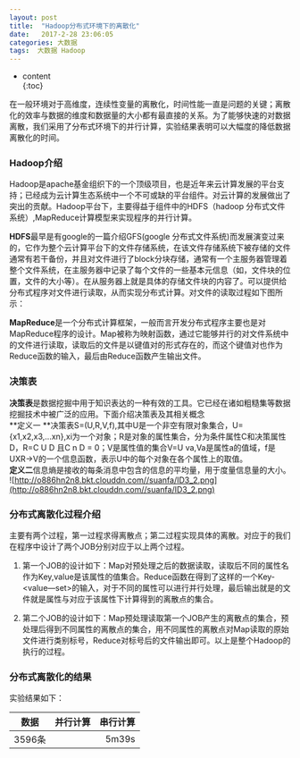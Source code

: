 ```yaml
---
layout: post
title:  "Hadoop分布式环境下的离散化"
date:   2017-2-28 23:06:05
categories: 大数据
tags:  大数据 Hadoop
---
```

* content  
{:toc}  

在一般环境对于高维度，连续性变量的离散化，时间性能一直是问题的关键；离散化的效率与数据的维度和数据量的大小都有最直接的关系。为了能够快速的对数据离散，我们采用了分布式环境下的并行计算，实验结果表明可以大幅度的降低数据离散化的时间。  




### Hadoop介绍  
Hadoop是apache基金组织下的一个顶级项目，也是近年来云计算发展的平台支持；已经成为云计算生态系统中一个不可或缺的平台组件。对云计算的发展做出了突出的贡献。Hadoop平台下，主要得益于组件中的HDFS（hadoop 分布式文件系统）,MapReduce计算模型来实现程序的并行计算。  

**HDFS**最早是有google的一篇介绍GFS(google 分布式文件系统)而发展演变过来的，它作为整个云计算平台下的文件存储系统，在该文件存储系统下被存储的文件通常有若干备份，并且对文件进行了block分块存储，通常有一个主服务器管理着整个文件系统，在主服务器中记录了每个文件的一些基本元信息（如，文件块的位置，文件的大小等）。在从服务器上就是具体的存储文件块的内容了。可以提供给分布式程序对文件进行读取，从而实现分布式计算。对文件的读取过程如下图所示：

**MapReduce**是一个分布式计算框架，一般而言开发分布式程序主要也是对MapReduce程序的设计。Map被称为映射函数，通过它能够并行的对文件系统中的文件进行读取，读取后的文件是以键值对的形式存在的，而这个键值对也作为Reduce函数的输入，最后由Reduce函数产生输出文件。  

### 决策表
**决策表**是数据挖掘中用于知识表达的一种有效的工具。它已经在诸如粗糙集等数据挖掘技术中被广泛的应用。下面介绍决策表及其相关概念  
**定义一 **决策表S=(U,R,V,f),其中U是一个非空有限对象集合，U={x1,x2,x3,...xn},xi为一个对象；R是对象的属性集合，分为条件属性C和决策属性D，R=C U D 且C n D = 0；V是属性值的集合V=U va,Va是属性a的值域，f是UXR->V的一个信息函数，表示U中的每个对象在各个属性上的取值。  
**定义二**信息熵是接收的每条消息中包含的信息的平均量，用于度量信息量的大小。  
![http://o886hn2n8.bkt.clouddn.com//suanfa/ID3_2.png](http://o886hn2n8.bkt.clouddn.com//suanfa/ID3_2.png)  

### 分布式离散化过程介绍  

主要有两个过程，第一过程求得离散点；第二过程实现具体的离散。对应于的我们在程序中设计了两个JOB分别对应于以上两个过程。  
1. 第一个JOB的设计如下：Map对预处理之后的数据读取，读取后不同的属性名作为Key,value是该属性的值集合。Reduce函数在得到了这样的一个Key-<value—set>的输入，对于不同的属性可以进行并行处理，最后输出就是的文件就是属性与对应于该属性下计算得到的离散点的集合。  

2. 第二个JOB的设计如下：Map预处理读取第一个JOB产生的离散点的集合，预处理后得到不同属性的离散点的集合，用不同属性的离散点对Map读取的原始文件进行类别标号，Reduce对标号后的文件输出即可。以上是整个Hadoop的执行的过程。  

### 分布式离散化的结果  
实验结果如下：  

| 数据           |     并行计算       | 串行计算  |
| ------------- |:-------------:| -----:|
|    3596条   |   | 5m39s | -----:|

